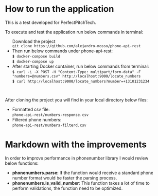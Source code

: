 # How to run the application
This is a test developed for PerfectPitchTech.

To execute and test the application run below commands in terminal:
<ul>
    <il>Download the project
        <br/><code>git clone https://github.com/alejandro-mosso/phone-api-rest</code>
    </il>
    <li>Then run below commands under phone-api-rest:
        <br/><code><b>$</b> docker-compose build</code>
        <br/><code><b>$</b> docker-compose up</code>
    </li>
    <li>After starting Docker container, 
    run below commands from terminal:<br/>
    <code><b>$</b> curl -i -X POST -H "Content-Type: multipart/form-data" -F "numbers=@numbers.csv" http://localhost:9000/locate_numbers</code>
    <br/><code><b>$</b> curl http://localhost:9000/locate_numbers?number=+13101231234</code>
    </li>
</ul>
<br/>

After cloning the project you will find in your local 
directory below files:
<ul>
   <li>Formatted csv file: 
   <br/><code>phone-api-rest/numbers-response.csv</code></li>
   <li>Filtered phone numbers: 
   <br/><code>phone-api-rest/numbers-filterd.csv</code></li> 
</ul>

# Markdown with the improvements
In order to improve performance in phonenumber library 
I would review below functions:
<ul>
   <li><b>phonenumbers.parse</b>: 
   If the function would receive a standard phone number format
   would be faster the parsing process.</li>
   <li><b>phonenumbers.is_valid_number</b>: 
   This function takes a lot of time to perform validations, 
   the function need to be optimized.</li> 
</ul>
